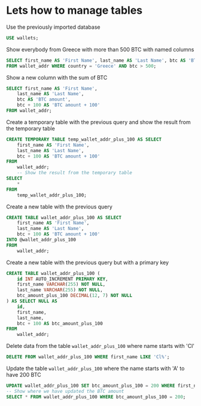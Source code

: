 # Lets how to manage tables

Use the previously imported database
```sql
USE wallets;
```
Show everybody from Greece with more than 500 BTC with named columns
```sql
SELECT first_name AS 'First Name', last_name AS 'Last Name', btc AS 'BTC amount' 
FROM wallet_addr WHERE country = 'Greece' AND btc > 500;
```
Show a new column with the sum of BTC
```sql
SELECT first_name AS 'First Name', 
    last_name AS 'Last Name', 
    btc AS 'BTC amount', 
    btc + 100 AS 'BTC amount + 100' 
FROM wallet_addr;
```
Create a temporary table with the previous query and show the result from the temporary table
```sql
CREATE TEMPORARY TABLE temp_wallet_addr_plus_100 AS SELECT
    first_name AS 'First Name',
    last_name AS 'Last Name',
    btc + 100 AS 'BTC amount + 100'
FROM
    wallet_addr;
    -- Show the result from the temporary table
SELECT
    *
FROM
    temp_wallet_addr_plus_100;
```
Create a new table with the previous query
```sql
CREATE TABLE wallet_addr_plus_100 AS SELECT
    first_name AS 'First Name',
    last_name AS 'Last Name',
    btc + 100 AS 'BTC amount + 100'
INTO @wallet_addr_plus_100
FROM
    wallet_addr;
```
Create a new table with the previous query but with a primary key
```sql
CREATE TABLE wallet_addr_plus_100 (
    id INT AUTO_INCREMENT PRIMARY KEY,
    first_name VARCHAR(255) NOT NULL,
    last_name VARCHAR(255) NOT NULL,
    btc_amount_plus_100 DECIMAL(12, 7) NOT NULL
) AS SELECT NULL AS 
    id,
    first_name,
    last_name,
    btc + 100 AS btc_amount_plus_100
FROM
    wallet_addr;
```
Delete data from the table `wallet_addr_plus_100` where name starts with 'Cl'
```sql
DELETE FROM wallet_addr_plus_100 WHERE first_name LIKE 'Cl%';
```
Update the table `wallet_addr_plus_100` where the name starts with 'A' to have 200 BTC
```sql
UPDATE wallet_addr_plus_100 SET btc_amount_plus_100 = 200 WHERE first_name LIKE 'A%';
-- Show where we have updated the BTC amount
SELECT * FROM wallet_addr_plus_100 WHERE btc_amount_plus_100 = 200;
```
